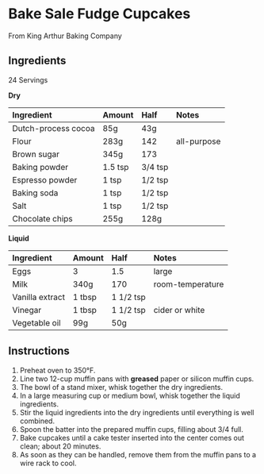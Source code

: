 Bake Sale Fudge Cupcakes
========================

From King Arthur Baking Company

Ingredients
-----------

24 Servings

**Dry**

| Ingredient          | Amount  | Half    | Notes            |
|:--------------------|:--------|:--------|:-----------------|
| Dutch-process cocoa | 85g     | 43g     |                  |
| Flour               | 283g    | 142     | all-purpose      |
| Brown sugar         | 345g    | 173     |                  |
| Baking powder       | 1.5 tsp | 3/4 tsp |                  |
| Espresso powder     | 1 tsp   | 1/2 tsp |                  |
| Baking soda         | 1 tsp   | 1/2 tsp |                  |
| Salt                | 1 tsp   | 1/2 tsp |                  |
| Chocolate chips     | 255g    | 128g    |                  |

**Liquid**

| Ingredient          | Amount  | Half      | Notes            |
|:--------------------|:--------|:----------|:-----------------|
| Eggs                | 3       | 1.5       | large            |
| Milk                | 340g    | 170       | room-temperature |
| Vanilla extract     | 1 tbsp  | 1 1/2 tsp |                  |
| Vinegar             | 1 tbsp  | 1 1/2 tsp | cider or white   |
| Vegetable oil       | 99g     | 50g       |                  |

Instructions
------------

1. Preheat oven to 350°F.
2. Line two 12-cup muffin pans with **greased** paper or silicon muffin cups.
3. The bowl of a stand mixer, whisk together the dry ingredients.
4. In a large measuring cup or medium bowl, whisk together the liquid ingredients.
5. Stir the liquid ingredients into the dry ingredients until everything is well combined.
6. Spoon the batter into the prepared muffin cups, filling about 3/4 full.
7. Bake cupcakes until a cake tester inserted into the center comes out clean; about 20 minutes.
8. As soon as they can be handled, remove them from the muffin pans to a wire rack to cool.
